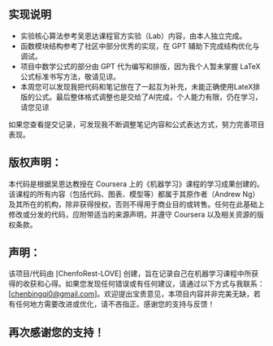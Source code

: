 
## 实现说明

- 实验核心算法参考吴恩达课程官方实验（Lab）内容，由本人独立完成。
- 函数模块结构参考了社区中部分优秀的实现，在 GPT 辅助下完成结构优化与调试。
- 项目中数学公式的部分由 GPT 代为编写和排版，因为我个人暂未掌握 LaTeX 公式标准书写方法，敬请见谅。
- 本周您可以发现我把代码和笔记放在了一起互为补充，未能正确使用LateX排版的公式。最后整体格式调整也是交给了AI完成，个人能力有限，仍在学习，请您见谅

如果您查看提交记录，可发现我不断调整笔记内容和公式表达方式，努力完善项目表现。
## 版权声明：
本代码是根据吴恩达教授在 Coursera 上的《机器学习》课程的学习成果创建的。该课程的所有内容（包括代码、图表、模型等）都属于其原作者（Andrew Ng）及其所在的机构，除非获得授权，否则不得用于商业目的或转售。任何在此基础上修改或分发的代码，应附带适当的来源声明，并遵守 Coursera 以及相关资源的版权条款。

## 声明：
该项目/代码由 [ChenfoRest-LOVE] 创建，旨在记录自己在机器学习课程中所获得的收获和心得。如果您发现任何错误或有任何建议，请通过以下方式与我联系：[chenbingqi0@gmail.com]。欢迎提出宝贵意见，本项目内容并非完美无缺，若有任何地方需要改进或优化，请不吝指正。感谢您的支持与反馈！

## 再次感谢您的支持！
